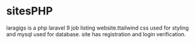 # sitesPHP

laragigs is a php laravel 9 job listing website.ttailwind css used for styling and mysql used for database.
site has registration and login verification.
